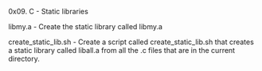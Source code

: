 0x09. C - Static libraries

libmy.a - Create the static library called libmy.a

create_static_lib.sh - Create a script called create_static_lib.sh that creates a static library called liball.a from all the .c files that are in the current directory.
